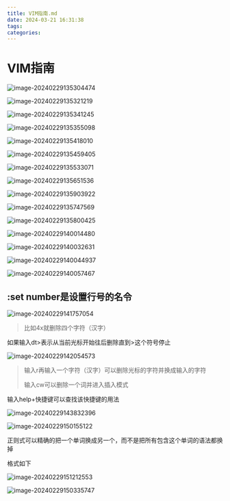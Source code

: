 ```yaml
---
title: VIM指南.md
date: 2024-03-21 16:31:38
tags: 
categories: 
---
```


# VIM指南

![image-20240229135304474](/home/melody/.config/Typora/typora-user-images/image-20240229135304474.png)

![image-20240229135321219](/home/melody/.config/Typora/typora-user-images/image-20240229135321219.png)

![image-20240229135341245](/home/melody/.config/Typora/typora-user-images/image-20240229135341245.png)

![image-20240229135355098](/home/melody/.config/Typora/typora-user-images/image-20240229135355098.png)

![image-20240229135418010](/home/melody/.config/Typora/typora-user-images/image-20240229135418010.png)

![image-20240229135459405](/home/melody/.config/Typora/typora-user-images/image-20240229135459405.png)

![image-20240229135533071](/home/melody/.config/Typora/typora-user-images/image-20240229135533071.png)

![image-20240229135651536](/home/melody/.config/Typora/typora-user-images/image-20240229135651536.png)

![image-20240229135903922](/home/melody/.config/Typora/typora-user-images/image-20240229135903922.png)

![image-20240229135747569](/home/melody/.config/Typora/typora-user-images/image-20240229135747569.png)

![image-20240229135800425](/home/melody/.config/Typora/typora-user-images/image-20240229135800425.png)

![image-20240229140014480](/home/melody/.config/Typora/typora-user-images/image-20240229140014480.png)

![image-20240229140032631](/home/melody/.config/Typora/typora-user-images/image-20240229140032631.png)

![image-20240229140044937](/home/melody/.config/Typora/typora-user-images/image-20240229140044937.png)

![image-20240229140057467](/home/melody/.config/Typora/typora-user-images/image-20240229140057467.png)

## :set number是设置行号的名令

![image-20240229141757054](/home/melody/.config/Typora/typora-user-images/image-20240229141757054.png)

> 比如4x就删除四个字符（汉字）

如果输入dt>表示从当前光标开始往后删除直到>这个符号停止

![image-20240229142054573](/home/melody/.config/Typora/typora-user-images/image-20240229142054573.png)

> 输入r再输入一个字符（汉字）可以删除光标的字符并换成输入的字符
>
> 输入cw可以删除一个词并进入插入模式

输入help+快捷键可以查找该快捷键的用法

![image-20240229143832396](/home/melody/.config/Typora/typora-user-images/image-20240229143832396.png)

![image-20240229150155122](/home/melody/.config/Typora/typora-user-images/image-20240229150155122.png)

正则式可以精确的把一个单词换成另一个，而不是把所有包含这个单词的语法都换掉

格式如下

![image-20240229151212553](/home/melody/.config/Typora/typora-user-images/image-20240229151212553.png)

![image-20240229150335747](/home/melody/.config/Typora/typora-user-images/image-20240229150335747.png)

